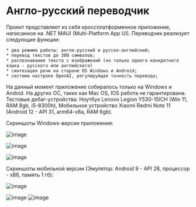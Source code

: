 # Англо-русский переводчик
  Проект представляет из себя кроссплатформенное приложение, написанное на .NET MAUI (Multi-Platform App UI). Переводчик реализует следующие функции:
    
    * два режима работы: англо-русский и русско-английский;
    * перевод текстов до 300 символов;
    * распознавание текста с изображений (но только одного конкретного языка - русского или английского)
    * синтезация речи на стороне OS Windows и Android;
    * система настроек OpenAI, регулируящая точность перевода;
  На данный момент приложение собиралось только на Windows и Andoid. На других ОС, таких как Mac OS, IOS работа не гарантирована. Тестовые дебаг-устройства: Ноутбук Lenovo Legion Y530-15ICH (Win 11, RAM 8gb, i5-8300h), Мобильное устройство Xiaomi Redmi Note 11 (Android 12 - API 31, arm64-v8a, RAM 6gb).
  
  Cкриншоты Windows-версии приложения:
  
![image](https://github.com/MVasili34/Translator_NET_MAUI_App/assets/117523384/1f5e23f3-7a29-4e4b-908e-821fb915d477)

![image](https://github.com/MVasili34/Translator_NET_MAUI_App/assets/117523384/e34dfe68-e68e-44ca-b0e2-fe7165554228)
  
![image](https://github.com/MVasili34/Translator_NET_MAUI_App/assets/117523384/24d39ff1-341a-4d72-a705-d00405948ef2)
  
  Скриншоты мобильной версии (Эмулятор: Android 9 - API 28, процессор - x86, память 1 гб):
  
![image](https://github.com/MVasili34/Translator_NET_MAUI_App/assets/117523384/014c6977-772c-43ae-afa2-6699cefc9da9)
  
![image](https://github.com/MVasili34/Translator_NET_MAUI_App/assets/117523384/a3cda993-5d04-4e6f-8949-e1c6f6fda23d)
![image](https://github.com/MVasili34/Translator_NET_MAUI_App/assets/117523384/a1da97d0-a7a9-48ab-9894-7410c08d5bd1)

